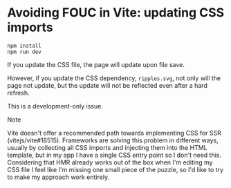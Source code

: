 # Avoiding FOUC in Vite: updating CSS imports

```
npm install
npm run dev
```

If you update the CSS file, the page will update upon file save.

However, if you update the CSS dependency, `ripples.svg`, not only will the page not update,
but the update will not be reflected even after a hard refresh.

This is a development-only issue.

> [!NOTE]
> Vite doesn't offer a recommended path towards implementing CSS for SSR (vitejs/vite#16515).
> Frameworks are solving this problem in different ways, usually by collecting all CSS imports
> and injecting them into the HTML template, but in my app I have a single CSS entry point so I don't need this.
> Considering that HMR already works out of the box when I'm editing my CSS file
> I feel like I'm missing one small piece of the puzzle, so I'd like to try to make my approach work entirely.
